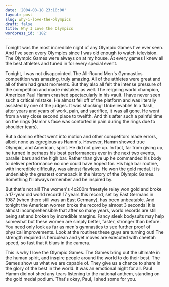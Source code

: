 ```yaml
---
date: '2004-08-18 23:10:00'
layout: post
slug: why-i-love-the-olympics
draft: false
title: Why I Love the Olympics
wordpress_id: '182'
---
```


Tonight was the most incredible night of any Olympic Games I've ever seen. And I've seen every Olympics since I was old enough to watch television.  The Olympic Games were always on at my house. At every games I knew all the best athletes and tuned in for every special event.  

  

Tonight, I was not disappointed. The All-Round Men's Gymnastics competition was amazing, truly amazing. All of the athletes were great and all of them had great moments. But they also all felt the intense pressure of the competition and made mistakes as well. The reigning world champion, American Paul Hamm crashed spectacularly in his vault. I have never seen such a critical mistake. He almost fell off of the platform and was literally assisted by one of the judges. It was shocking! Unbelievable! In a flash, after years and years of work, pain, and sacrifice, it was all gone. He went from a very close second place to twelfth. And this after such a painful time on the rings (Hamm's face was contorted in pain during the rings due to shoulder tears).  

  

But a domino effect went into motion and other competitors made errors, albeit none as egregious as Hamm's. However, Hamm showed true Olympic, and American, spirit. He did not give up. In fact, far from giving up, he turned in perhaps his best performances ever in the next two events, parallel bars and the high bar. Rather than give up he commanded his body to deliver performance no one could have hoped for. His high bar routine, with incredible difficulty, was almost flawless. He won the gold medal. It is undeniably the greatest comeback in the history of the Olympic Games. Something I'll always remember and be inspired by.  

  

But that's not all! The women's 4x200m freestyle relay won gold and broke a 17-year old world record! 17 years this record, set by East Germans in 1987 (when there still was an East Germany), has been unbeatable. And tonight the American women broke the record by almost 3 seconds! It is almost incomprehensible that after so many years, world records are still being set and broken by incredible margins. Fancy sleek bodysuits may help somewhat but these women are simply better, faster, stronger than before. You need only look as far as men's gymnastics to see further proof of physical improvements. Look at the routines these guys are turning out! The strength required is herculean and yet moves are executed with cheetah speed, so fast that it blurs in the camera.  

  

This is why I love the Olympic Games. The Games bring out the ultimate in the human spirit, and inspire people around the world to do their best. The Games show us what we are capable of. They give us a chance to share in the glory of the best in the world. It was an emotional night for all. Paul Hamm did not shed any tears listening to the national anthem, standing on the gold medal podium. That's okay, Paul, I shed some for you.


